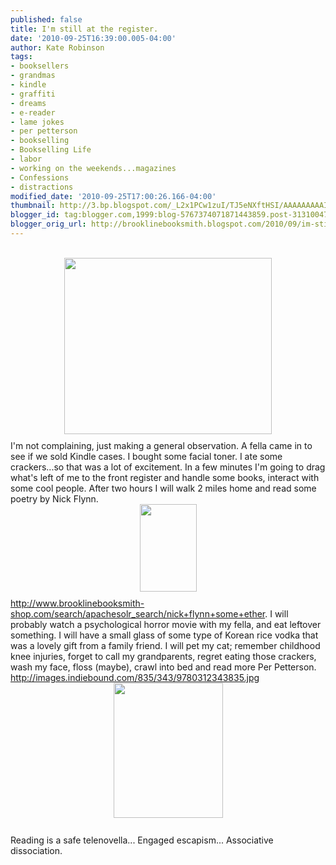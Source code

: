 ```yaml
---
published: false
title: I'm still at the register.
date: '2010-09-25T16:39:00.005-04:00'
author: Kate Robinson
tags:
- booksellers
- grandmas
- kindle
- graffiti
- dreams
- e-reader
- lame jokes
- per petterson
- bookselling
- Bookselling Life
- labor
- working on the weekends...magazines
- Confessions
- distractions
modified_date: '2010-09-25T17:00:26.166-04:00'
thumbnail: http://3.bp.blogspot.com/_L2x1PCw1zuI/TJ5eNXftHSI/AAAAAAAAAIY/nsprVwV4iN8/s72-c/7467040-md.jpg
blogger_id: tag:blogger.com,1999:blog-5767374071871443859.post-3131004746956065310
blogger_orig_url: http://brooklinebooksmith.blogspot.com/2010/09/im-still-at-register.html
---
```


<div><br /><div><a href="http://3.bp.blogspot.com/_L2x1PCw1zuI/TJ5eNXftHSI/AAAAAAAAAIY/nsprVwV4iN8/s1600/7467040-md.jpg"><img style="TEXT-ALIGN: center; MARGIN: 0px auto 10px; WIDTH: 332px; DISPLAY: block; HEIGHT: 282px; CURSOR: hand" id="BLOGGER_PHOTO_ID_5520953776941112610" border="0" alt="" src="http://3.bp.blogspot.com/_L2x1PCw1zuI/TJ5eNXftHSI/AAAAAAAAAIY/nsprVwV4iN8/s400/7467040-md.jpg" /></a> I'm not complaining, just making a general observation. A fella came in to see if we sold Kindle cases. I bought some facial toner. I ate some crackers...so that was a lot of excitement. In a few minutes I'm going to drag what's left of me to the front register and handle some books, interact with some cool people. After two hours I will walk 2 miles home and read some poetry by Nick Flynn. <img style="TEXT-ALIGN: center; MARGIN: 0px auto 10px; WIDTH: 91px; DISPLAY: block; HEIGHT: 140px; CURSOR: hand" id="BLOGGER_PHOTO_ID_5520956586359531362" border="0" alt="" src="http://4.bp.blogspot.com/_L2x1PCw1zuI/TJ5gw5ZQJ2I/AAAAAAAAAIg/m_dFchQiFRg/s400/FC9781555973032.jpg" /><a href="http://www.brooklinebooksmith-shop.com/search/apachesolr_search/nick+flynn+some+ether">http://www.brooklinebooksmith-shop.com/search/apachesolr_search/nick+flynn+some+ether</a>. I will probably watch a psychological horror movie with my fella, and eat leftover something. I will have a small glass of some type of Korean rice vodka that was a lovely gift from a family friend. I will pet my cat; remember childhood knee injuries, forget to call my grandparents, regret eating those crackers, wash my face, floss (maybe), crawl into bed and read more Per Petterson. <a href="http://images.indiebound.com/835/343/9780312343835.jpg">http://images.indiebound.com/835/343/9780312343835.jpg</a></div><div><img style="TEXT-ALIGN: center; MARGIN: 0px auto 10px; WIDTH: 175px; DISPLAY: block; HEIGHT: 216px; CURSOR: hand" id="BLOGGER_PHOTO_ID_5520957625436208034" border="0" alt="" src="http://1.bp.blogspot.com/_L2x1PCw1zuI/TJ5htYQb-6I/AAAAAAAAAIo/rTYpx3DDHyo/s400/9780312343835.jpg" /><br /></div><div>Reading is a safe telenovella... Engaged escapism... Associative dissociation.<br /></div><br /><br /><div></div></div>
